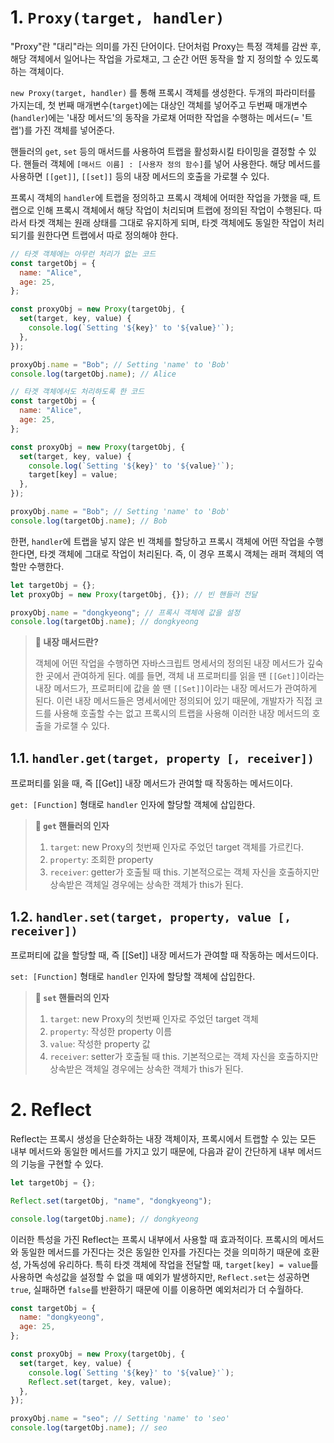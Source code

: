 # 1. `Proxy(target, handler)`

"Proxy"란 "대리"라는 의미를 가진 단어이다. 단어처럼 Proxy는 특정 객체를 감싼 후, 해당 객체에서 일어나는 작업을 가로채고, 그 순간 어떤 동작을 할 지 정의할 수 있도록 하는 객체이다.

`new Proxy(target, handler)` 를 통해 프록시 객체를 생성한다. 두개의 파라미터를 가지는데, 첫 번째 매개변수(`target`)에는 대상인 객체를 넣어주고 두번째 매개변수(`handler`)에는 '내장 메서드'의 동작을 가로채 어떠한 작업을 수행하는 메서드(= '트랩')를 가진 객체를 넣어준다.

핸들러의 `get`, `set` 등의 매서드를 사용하여 트랩을 활성화시킬 타이밍을 결정할 수 있다. 핸들러 객체에 `[매서드 이름] : [사용자 정의 함수]`를 넣어 사용한다. 해당 메서드를 사용하면 `[[get]]`, `[[set]]` 등의 내장 메서드의 호출을 가로챌 수 있다.

프록시 객체의 `handler`에 트랩을 정의하고 프록시 객체에 어떠한 작업을 가했을 때, 트랩으로 인해 프록시 객체에서 해당 작업이 처리되며 트랩에 정의된 작업이 수행된다. 따라서 타겟 객체는 원래 상태를 그대로 유지하게 되며, 타겟 객체에도 동일한 작업이 처리되기를 원한다면 트랩에서 따로 정의해야 한다.

```js
// 타겟 객체에는 아무런 처리가 없는 코드
const targetObj = {
  name: "Alice",
  age: 25,
};

const proxyObj = new Proxy(targetObj, {
  set(target, key, value) {
    console.log(`Setting '${key}' to '${value}'`);
  },
});

proxyObj.name = "Bob"; // Setting 'name' to 'Bob'
console.log(targetObj.name); // Alice
```

```js
// 타겟 객체에서도 처리하도록 한 코드
const targetObj = {
  name: "Alice",
  age: 25,
};

const proxyObj = new Proxy(targetObj, {
  set(target, key, value) {
    console.log(`Setting '${key}' to '${value}'`);
    target[key] = value;
  },
});

proxyObj.name = "Bob"; // Setting 'name' to 'Bob'
console.log(targetObj.name); // Bob
```

한편, `handler`에 트랩을 넣지 않은 빈 객체를 할당하고 프록시 객체에 어떤 작업을 수행한다면, 타겟 객체에 그대로 작업이 처리된다. 즉, 이 경우 프록시 객체는 래퍼 객체의 역할만 수행한다.

```js
let targetObj = {};
let proxyObj = new Proxy(targetObj, {}); // 빈 핸들러 전달

proxyObj.name = "dongkyeong"; // 프록시 객체에 값을 설정
console.log(targetObj.name); // dongkyeong
```

> **📌 내장 매서드란?**
>
> 객체에 어떤 작업을 수행하면 자바스크립트 명세서의 정의된 내장 메서드가 깊숙한 곳에서 관여하게 된다. 예를 들면, 객체 내 프로퍼티를 읽을 땐 `[[Get]]`이라는 내장 메서드가, 프로퍼티에 값을 쓸 땐 `[[Set]]`이라는 내장 메서드가 관여하게 된다. 이런 내장 메서드들은 명세서에만 정의되어 있기 때문에, 개발자가 직접 코드를 사용해 호출할 수는 없고 프록시의 트랩을 사용해 이러한 내장 메서드의 호출을 가로챌 수 있다.

## 1.1. `handler.get(target, property [, receiver])`

프로퍼티를 읽을 때, 즉 [[Get]] 내장 메서드가 관여할 때 작동하는 메서드이다.

`get: [Function]` 형태로 `handler` 인자에 할당할 객체에 삽입한다.

> **📌 `get` 핸들러의 인자**
>
> 1. `target`: new Proxy의 첫번째 인자로 주었던 target 객체를 가르킨다.
> 2. `property`: 조회한 property
> 3. `receiver`: getter가 호출될 때 this. 기본적으로는 객체 자신을 호출하지만 상속받은 객체일 경우에는 상속한 객체가 this가 된다.

## 1.2. `handler.set(target, property, value [, receiver])`

프로퍼티에 값을 할당할 때, 즉 [[Set]] 내장 메서드가 관여할 때 작동하는 메서드이다.

`set: [Function]` 형태로 `handler` 인자에 할당할 객체에 삽입한다.

> **📌 `set` 핸들러의 인자**
>
> 1. `target`: new Proxy의 첫번째 인자로 주었던 target 객체
> 2. `property`: 작성한 property 이름
> 3. `value`: 작성한 property 값
> 4. `receiver`: setter가 호출될 때 this. 기본적으로는 객체 자신을 호출하지만 상속받은 객체일 경우에는 상속한 객체가 this가 된다.

# 2. Reflect

Reflect는 프록시 생성을 단순화하는 내장 객체이자, 프록시에서 트랩할 수 있는 모든 내부 메서드와 동일한 메서드를 가지고 있기 때문에, 다음과 같이 간단하게 내부 메서드의 기능을 구현할 수 있다.

```js
let targetObj = {};

Reflect.set(targetObj, "name", "dongkyeong");

console.log(targetObj.name); // dongkyeong
```

이러한 특성을 가진 Reflect는 프록시 내부에서 사용할 때 효과적이다. 프록시의 메서드와 동일한 메서드를 가진다는 것은 동일한 인자를 가진다는 것을 의미하기 때문에 호환성, 가독성에 유리하다. 특히 타겟 객체에 작업을 전달할 때, `target[key] = value`를 사용하면 속성값을 설정할 수 없을 때 예외가 발생하지만, `Reflect.set`는 성공하면 `true`, 실패하면 `false`를 반환하기 때문에 이를 이용하면 예외처리가 더 수월하다.

```js
const targetObj = {
  name: "dongkyeong",
  age: 25,
};

const proxyObj = new Proxy(targetObj, {
  set(target, key, value) {
    console.log(`Setting '${key}' to '${value}'`);
    Reflect.set(target, key, value);
  },
});

proxyObj.name = "seo"; // Setting 'name' to 'seo'
console.log(targetObj.name); // seo
```
